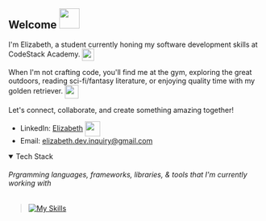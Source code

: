 ## Welcome <img src="https://github.com/et120/et120/assets/148283439/84790f56-e37a-4dde-9f32-52018624e65a" width="40" height="40"/>

I'm Elizabeth, a student currently honing my software development skills at CodeStack Academy. <img align=center src="https://github.com/et120/et120/assets/148283439/20527a1e-ce21-4764-a17a-05dd2650be66" width="24" height="24"/>

When I'm not crafting code, you'll find me at the gym, exploring the great outdoors, reading sci-fi/fantasy literature, or enjoying quality time with my golden retriever. <img align=center src="https://github.com/et120/et120/assets/148283439/6958f36d-5287-4687-bae6-60c5715e3ba1" width="27" height="27"/>

Let's connect, collaborate, and create something amazing together!
- LinkedIn: [Elizabeth](https://www.linkedin.com/in/elizabeth-trotter/) <img align=center src="https://github.com/et120/et120/assets/148283439/3ca6c0f8-4141-4988-9ea3-0855fae94ca1" width="30" height="30"/>
- Email: elizabeth.dev.inquiry@gmail.com


<details open>
<summary>Tech Stack</summary>
  
###### Prgramming languages, frameworks, libraries, & tools that I'm currently working with

> [![My Skills](https://skillicons.dev/icons?i=cs,net,js,ts,html,css,react,next,tailwind,bootstrap,figma,azure,postman,git,github)](https://skillicons.dev)

</details>


<!-- 👋
**et120/et120** is a ✨ _special_ ✨ repository because its `README.md` (this file) appears on your GitHub profile.

Here are some ideas to get you started:

- 🔭 I’m currently working on ...
- 🌱 I’m currently learning ...
- 👯 I’m looking to collaborate on ...
- 🤔 I’m looking for help with ...
- 💬 Ask me about ...
- 📫 How to reach me: ...
- 😄 Pronouns: ...
- ⚡ Fun fact: ...
-->
